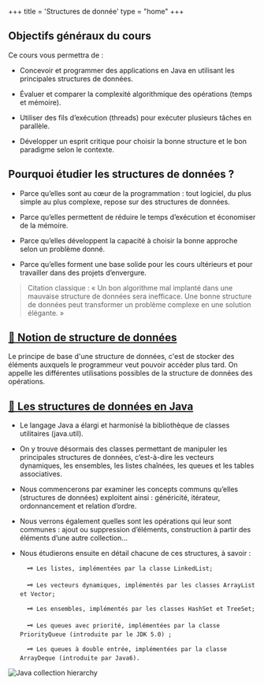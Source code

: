 +++ 
title = 'Structures de donnée' 
type = "home" 
+++

## Objectifs généraux du cours
Ce cours vous permettra de :
- Concevoir et programmer des applications en Java en utilisant les principales structures de données.

- Évaluer et comparer la complexité algorithmique des opérations (temps et mémoire).

- Utiliser des fils d’exécution (threads) pour exécuter plusieurs tâches en parallèle.

- Développer un esprit critique pour choisir la bonne structure et le bon paradigme selon le contexte.

## Pourquoi étudier les structures de données ?

- Parce qu’elles sont au cœur de la programmation : tout logiciel, du plus simple au plus complexe, repose sur des structures de données.

- Parce qu’elles permettent de réduire le temps d’exécution et économiser de la mémoire.

- Parce qu’elles développent la capacité à choisir la bonne approche selon un problème donné.

- Parce qu’elles forment une base solide pour les cours ultérieurs et pour travailler dans des projets d’envergure.

> Citation classique : « Un bon algorithme mal implanté dans une mauvaise structure de données sera inefficace.
Une bonne structure de données peut transformer un problème complexe en une solution élégante. »


## <ins>🌼 Notion de structure de données</ins>

Le principe de base d'une structure de données, c'est de stocker des éléments auxquels le programmeur veut pouvoir accéder plus tard. On appelle les différentes utilisations possibles de la structure de données des opérations.

## <ins>🌼 Les structures de données en Java</ins>

* Le langage Java a élargi et harmonisé la bibliothèque de classes utilitaires (java.util).
 
* On y trouve désormais des classes permettant de manipuler les principales structures de données, c’est-à-dire les vecteurs dynamiques, les ensembles, les listes chaînées, les queues et les tables associatives.

* Nous commencerons par examiner les concepts communs qu’elles (structures de données) exploitent ainsi : généricité, itérateur, ordonnancement et relation d’ordre. 

* Nous verrons également quelles sont les opérations qui leur sont communes : ajout ou suppression d’éléments, construction à partir des éléments d’une autre collection...

* Nous étudierons ensuite en détail chacune de ces structures, à savoir :

        🗝 Les listes, implémentées par la classe LinkedList;

        🗝 Les vecteurs dynamiques, implémentés par les classes ArrayList et Vector;

        🗝 Les ensembles, implémentés par les classes HashSet et TreeSet;

        🗝 Les queues avec priorité, implémentées par la classe PriorityQueue (introduite par le JDK 5.0) ;

        🗝 Les queues à double entrée, implémentées par la classe ArrayDeque (introduite par Java6).


![Java collection hierarchy](/420-311/images/Collection_Hierarchy.jpg)


